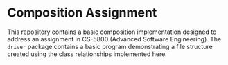 # Composition Assignment

This repository contains a basic composition implementation designed to address an assignment in CS-5800 (Advanced Software Engineering). 
The `driver` package contains a basic program demonstrating a file structure created using the class relationships implemented here.
